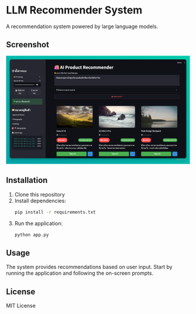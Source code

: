 # LLM Recommender System

A recommendation system powered by large language models.

## Screenshot

![System Screenshot](screenshot.png)

## Installation

1. Clone this repository
2. Install dependencies:
   ```bash
   pip install -r requirements.txt
   ```
3. Run the application:
   ```bash
   python app.py
   ```

## Usage

The system provides recommendations based on user input. Start by running the application and following the on-screen prompts.

## License

MIT License
